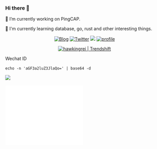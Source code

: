 ### Hi there 👋

🔭 I’m currently working on PingCAP.

🌱 I'm currently learning database, go, rust and other interesting things.

<p align="center">
	<a href="https://www.hawkingrei.com/"><img src="https://img.shields.io/badge/blog-200k%20pageviews-ffffff.svg?style=social" alt="Blog"></a>
	<a href="https://x.com/suohawking"><img src="https://img.shields.io/twitter/follow/suohawking.svg?style=social" alt="Twitter"></a>
	<a href="https://www.linkedin.com/in/hawkingrei/"><img src="https://img.shields.io/badge/-hawkingrei-blue?style=flat-square&logo=Linkedin&logoColor=white&link=https://www.linkedin.com/in/hawkingrei"></a>
	<a href="https://komarev.com/ghpvc/?username=hawkingrei"><img src="https://komarev.com/ghpvc/?username=hawkingrei" alt="profile"></a>
</p>
<p align="center">
<a href="https://trendshift.io/developers/2644" target="_blank"><img src="https://trendshift.io/api/badge/developers/2644" alt="hawkingrei | Trendshift" style="width: 250px; height: 55px;" width="250" height="55"/></a>
</p>

Wechat ID

```
echo -n 'aGF3a2luZ3JlaQo=' | base64 -d
```


![](https://github-profile-summary-cards.vercel.app/api/cards/profile-details?username=hawkingrei&theme=monokai)

<a href="https://github.com/hawkingrei">
  <img align="center" width="49%" src="./github-metrics.svg" />
</a>
